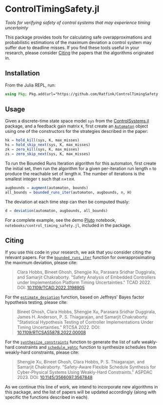 # ControlTimingSafety.jl

*Tools for verifying safety of control systems that may experience timing uncertainty*

This package provides tools for calculating safe overapproximations and
probabilistic estimations of the maximum deviation a control system may suffer
due to deadline misses.  If you find these tools useful in your research,
please consider [Citing](@ref) the papers that the algorithms originated in.

## Installation

From the Julia REPL, run:

```julia
using Pkg; Pkg.add(url="https://github.com/Ratfink/ControlTimingSafety.jl")
```

## Usage

Given a discrete-time state space model `sys` from the
[ControlSystems.jl](https://github.com/JuliaControl/ControlSystems.jl) package,
and a feedback gain matrix `K`, first create an [`Automaton`](@ref) object using one of
the constructors for the strategies described in the paper:

```julia
hk = hold_kill(sys, K, max_misses)
hs = hold_skip_next(sys, K, max_misses)
zk = zero_kill(sys, K, max_misses)
zs = zero_skip_next(sys, K, max_misses)
```

To run the Bounded Runs Iteration algorithm for this automaton, first create
the initial set, then run the algorithm for a given per-iteration run
length `n` to produce the reachable set of length `H`. The number of iterations
is the smallest integer `t` such that `n`×`t`≥`H`.

```julia
augbounds = augment(automaton, bounds)
all_bounds = bounded_runs_iter(automaton, augbounds, n, H)
```

The deviation at each time step can then be computed thusly:

```julia
d = deviation(automaton, augbounds, all_bounds)
```

For a complete example, see the demo [Pluto](https://github.com/fonsp/Pluto.jl)
notebook, `notebooks/control_timing_safety.jl`, included in the package.

## Citing

If you use this code in your research, we ask that you consider citing the
relevant papers.  For the [`bounded_runs_iter`](@ref) function for
overapproximating the maximum deviation, please cite:

> Clara Hobbs, Bineet Ghosh, Shengjie Xu, Parasara Sridhar Duggirala, and
> Samarjit Chakraborty.
> "Safety Analysis of Embedded Controllers under Implementation Platform Timing
> Uncertainties."
> TCAD 2022.
> DOI: [10.1109/TCAD.2022.3198905](https://doi.org/10.1109/TCAD.2022.3198905)

For the [`estimate_deviation`](@ref) function, based on Jeffreys' Bayes factor
hypothesis testing, please cite:

> Bineet Ghosh, Clara Hobbs, Shengjie Xu, Parasara Sridhar Duggirala, James H.
> Anderson, P. S. Thiagarajan, and Samarjit Chakraborty.
> "Statistical Hypothesis Testing of Controller Implementations Under Timing
> Uncertainties."
> RTCSA 2022.
> DOI: [10.1109/RTCSA55878.2022.00008](https://doi.org/10.1109/RTCSA55878.2022.00008)

For the [`synthesize_constraints`](@ref) function to generate the list of safe weakly-hard constraints and [`schedule_xghtc`](@ref) function to synthesize schedules from weakly-hard constraints, please cite:
> Shengjie Xu, Bineet Ghosh, Clara Hobbs, P. S. Thiagarajan, and Samarjit 
> Chakraborty. 
> "Safety-Aware Flexible Schedule Synthesis for Cyber-Physical Systems Using
> Weakly-Hard Constraints." 
> ASPDAC 2023.
> DOI: [10.1145/3566097.3567848](https://doi.org/10.1145/3566097.3567848)

As we continue this line of work, we intend to incorporate new algorithms in
this package, and the list of papers will be updated accordingly (along with
specific the functions described in each).
